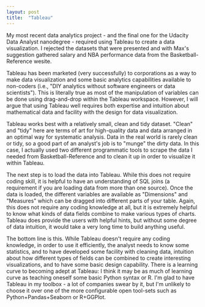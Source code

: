 ```yaml
---
layout: post
title:  "Tableau"
---
```

My most recent data analytics project - and the final one for the Udacity Data Analyst nanodegree - required using Tableau to create a data visualization. I rejected the datasets that were presented and with Max's suggestion gathered salary and NBA performance data from the Basketball-Reference wesite.

Tableau has been marketed (very successfully) to corporations as a way to make data visualization and some basic analytics capabilities available to non-coders (i.e., "DIY analytics without software engineers or data scientists").  This is literally true as most of the manipulation of variables can be done using drag-and-drop within the Tableau workspace.  However, I will argue that using Tableau well requires both expertise and intuition about mathematical data and facility with the design for data visualization.

Tableau works best with a relatively small, clean and tidy dataset. "Clean" and "tidy" here are terms of art for high-quality data and data arranged in an optimal way for systematic analysis.  Data in the real world is rarely clean or tidy, so a good part of an analyst's job is to "munge" the dirty data. In this case, I actually used two different programmatic tools to scrape the data I needed from Basketball-Reference and to clean it up in order to visualize it within Tableau.

The next step is to load the data into Tableau. While this does not require coding skill, it is helpful to have an understanding of SQL joins (a requirement if you are loading data from more than one source). Once the data is loaded, the different variables are available as "Dimensions" and "Measures" which can be dragged into different parts of your table.  Again, this does not require any coding knowledge at all, but it is extremely helpful to know what kinds of data fields combine to make various types of charts. Tableau does provide the users with helpful hints, but without some degree of data intuition, it would take a very long time to build anything useful.

The bottom line is this. While Tableau doesn't require any coding knowledge, in order to use it efficiently, the analyst needs to know some statistics, and to have developed some facility with cleaning data, intuition about how different types of fields can be combined to create interesting visualizations, and to have some basic design capability.  There is a learning curve to becoming adept at Tableau: I think it may be as much of learning curve as teaching oneself some basic Python syntax or R.  I'm glad to have Tableau in my toolbox - a lot of companies swear by it, but I'm unlikely to choose it over one of the more configurable open tool-sets such as Python+Pandas+Seaborn or R+GGPlot.
